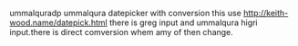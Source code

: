 ummalquradp
ummalqura datepicker with conversion this use http://keith-wood.name/datepick.html there is greg input and ummalqura higri input.there is direct comversion whem amy of then change.
